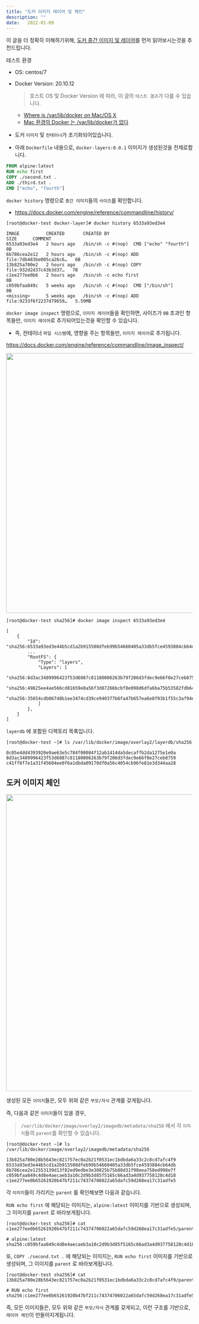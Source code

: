 ```yaml
---
title: "도커 이미지 레이어 및 체인"
description: ""
date:   2022-01-09
---
```


이 글을 더 정확히 이해하기위해, [도커 중간 이미지 및 레이어](/docker-intermediate-image)를 먼저 읽어보시는것을 추천드립니다.

테스트 환경

- OS: centos/7

- Docker Version: 20.10.12

    > 호스트 OS 및 Docker Version 에 따라, 이 글의 `테스트 결과`가 다를 수 있습니다.

    - [Where is /var/lib/docker on Mac/OS X](https://stackoverflow.com/questions/38532483/where-is-var-lib-docker-on-mac-os-x)
    - [Mac 환경의 Docker 는 /var/lib/docker가 없다](https://memostack.tistory.com/3)

- 도커 `이미지` 및 `컨테이너`가 초기화되어있습니다.

- 아래 `Dockerfile` 내용으로, `docker-layers:0.0.1` 이미지가 생성된것을 전제로합니다.

```dockerfile
FROM alpine:latest
RUN echo first
COPY ./second.txt .
ADD ./third.txt .
CMD ["echo", "fourth"]
```

`docker history` 명령으로 `중간 이미지`들의 `사이즈`를 확인합니다.

- https://docs.docker.com/engine/reference/commandline/history/

```shell script
[root@docker-test docker-layer]# docker history 6533a93ed3e4

IMAGE          CREATED       CREATED BY                                      SIZE      COMMENT
6533a93ed3e4   2 hours ago   /bin/sh -c #(nop)  CMD ["echo" "fourth"]        0B
6b786cea2e12   2 hours ago   /bin/sh -c #(nop) ADD file:7db483be005ca26c6…   6B
13b825a700e2   2 hours ago   /bin/sh -c #(nop) COPY file:932d2d37c43b3d37…   7B
c1ee277ee0b6   2 hours ago   /bin/sh -c echo first                           0B
c059bfaa849c   5 weeks ago   /bin/sh -c #(nop)  CMD ["/bin/sh"]              0B
<missing>      5 weeks ago   /bin/sh -c #(nop) ADD file:9233f6f2237d79659…   5.59MB
```

`docker image inspect` 명령으로, `이미지 레이어`들을 확인하면, 사이즈가 `0B` 초과인 항목들만, `이미지 레이어`로 추가되어있는것을 확인할 수 있습니다.

- 즉, 컨테이너 `파일 시스템`에, 영향을 주는 항목들만, `이미지 레이어`로 추가됩니다.

https://docs.docker.com/engine/reference/commandline/image_inspect/

<img src="https://user-images.githubusercontent.com/11391606/148420106-91f804a1-d68f-436b-abf5-3c0affb11849.png" width="700" />

```shell script
[root@docker-test sha256]# docker image inspect 6533a93ed3e4

[
    {
        "Id": "sha256:6533a93ed3e44b5cd1a2b915508dfeb99b54660405a33db5fce4593884cb64db",
        ...
        "RootFS": {
            "Type": "layers",
            "Layers": [
                "sha256:8d3ac3489996423f53d6087c81180006263b79f206d3fdec9e66f0e27ceb8759",
                "sha256:49825ee4ae566cd81659e8a56f3d87266bcbf8e098d6dfa6ba75b53582fdb64a",
                "sha256:35654cdb06748b1ee3474cd39ce940377b6fa47b657ea6e8f93b1f55c3af94eb"
            ]
        },
    }
]
```

`layerdb` 에 포함된 디렉토리 목록입니다.

```shell script
[root@docker-test ~]# ls /var/lib/docker/image/overlay2/layerdb/sha256

0c05e4dd4393920e9ae63e5c784f00084f12ab1414da5decaffb2da1275e1e0a
8d3ac3489996423f53d6087c81180006263b79f206d3fdec9e66f0e27ceb8759
c41ff8f7e1a31f45604ee0f6a1dbda09170df0a56c4054cb96fe81e3d344aa28
```

## 도커 이미지 체인

<img src="https://user-images.githubusercontent.com/11391606/148420102-d5c8baf3-267b-40be-a2fa-84cc1e5b9f5b.png" height="800" />

생성된 모든 `이미지`들은, 모두 위와 같은 `부모/자식` 관계를 갖게됩니다.

즉, 다음과 같은 `이미지`들이 있을 경우,

> `/var/lib/docker/image/overlay2/imagedb/metadata/sha256` 에서 각 `이미지`들의 `parent`를 확인할 수 있습니다.

```shell script
[root@docker-test ~]# ls /var/lib/docker/image/overlay2/imagedb/metadata/sha256

13b825a700e28b5643ec821757ec0a2b21f0531ec1bdbda6a33c2c8cd7afc4f9
6533a93ed3e44b5cd1a2b915508dfeb99b54660405a33db5fce4593884cb64db
6b786cea2e12553139d13f82ed9edbe3e30825b75b88d31f98eea758ed998e7f
c059bfaa849c4d8e4aecaeb3a10c2d9b3d85f5165c66ad3a4d937758128c4d18
c1ee277ee0b65261920b47bf211c74374706022a65dafc59d268ea17c31adfe5
```

각 `이미지`들이 가리키는 `parent` 를 확인해보면 다음과 같습니다. 

`RUN echo first` 에 해당되는 이미지는, `alpine:latest` 이미지를 기반으로 생성되며, 그 이미지를 `parent` 로 바라보게됩니다.

```shell script
[root@docker-test sha256]# cat c1ee277ee0b65261920b47bf211c74374706022a65dafc59d268ea17c31adfe5/parent

# alpine:latest
sha256:c059bfaa849c4d8e4aecaeb3a10c2d9b3d85f5165c66ad3a4d937758128c4d18
```

또, `COPY ./second.txt .` 에 해당되는 이미지는, `RUN echo first` 이미지를 기반으로 생성되며, 그 이미지를 `parent` 로 바라보게됩니다.

```shell script
[root@docker-test sha256]# cat 13b825a700e28b5643ec821757ec0a2b21f0531ec1bdbda6a33c2c8cd7afc4f9/parent

# RUN echo first
sha256:c1ee277ee0b65261920b47bf211c74374706022a65dafc59d268ea17c31adfe5
```

즉, 모든 이미지들은, 모두 위와 같은 `부모/자식` 관계를 갖게되고, 이런 구조를 기반으로, `레이어 체인`이 만들어지게됩니다.